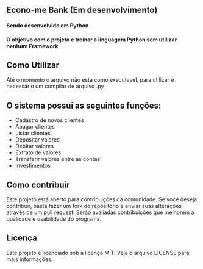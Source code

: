 
## Econo-me Bank (Em desenvolvimento)
 
#### Sendo desenvolvido em Python
#### O objetivo com o projeto é treinar a linguagem Python sem utilizar nenhum Framework

## Como Utilizar
Até o momento o arquivo não esta como executavel, para utilizar é necessário um compilar de arquivo .py

## O sistema possui as seguintes funções:

- Cadastro de novos clientes
- Apagar clientes
- Listar clientes
- Depositar valores
- Debitar valores
- Extrato de valores
- Transferir valores entre as contas
- Investimentos

## Como contribuir
Este projeto está aberto para contribuições da comunidade. Se você deseja contribuir, basta fazer um fork do repositório e enviar suas alterações através de um pull request. Serão avaliadas contribuições que melhorem a qualidade e usabilidade do programa.

## Licença
Este projeto é licenciado sob a licença MIT. Veja o arquivo LICENSE para mais informações.
